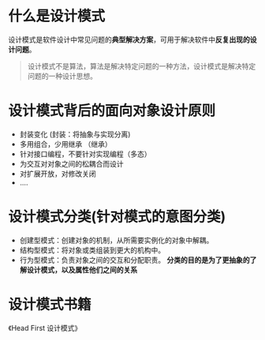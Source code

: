 # 什么是设计模式
设计模式是软件设计中常见问题的**典型解决方案**，可用于解决软件中**反复出现的设计问题**。
> 设计模式不是算法，算法是解决特定问题的一种方法，设计模式是解决特定问题的一种设计思想。

# 设计模式背后的面向对象设计原则
- 封装变化 (封装：将抽象与实现分离)
- 多用组合，少用继承 （继承）
- 针对接口编程，不要针对实现编程（多态）
- 为交互对对象之间的松耦合而设计
- 对扩展开放，对修改关闭
- ....

# 设计模式分类(针对模式的意图分类)
- 创建型模式：创建对象的机制，从所需要实例化的对象中解耦。
- 结构型模式：将对象或类组装到更大的机构中。
- 行为型模式：负责对象之间的交互和分配职责。
**分类的目的是为了更抽象的了解设计模式，以及属性他们之间的关系**


# 设计模式书籍
《Head First 设计模式》

